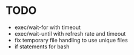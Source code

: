 # TODO

* exec/wait-for with timeout
* exec/wait-until with refresh rate and timeout
* fix temporary file handling to use unique files
* if statements for bash
